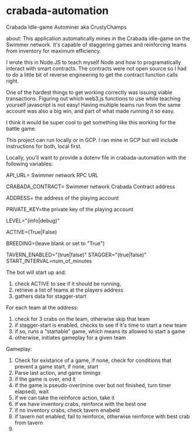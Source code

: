 # crabada-automation
Crabada Idle-game Autominer aka CrustyChamps

about:
This application automatically mines in the Crabada idle-game on the Swimmer network. 
It's capable of staggering games and reinforcing teams from inventory for maximum efficiency.

I wrote this in Node.JS to teach myself Node and how to programatically interact with smart contracts. The contracts
were not open source so I had to do a little bit of reverse engineering to get the contract function calls right. 


One of the hardest things to get working correctly was issuing viable transactions. Figuring out which web3.js 
functions to use while teaching yourself javascript is not easy! Having multiple teams run from the same account
was also a big win, and part of what made running it so easy. 

I think it would be super cool to get something like this working for the battle game. 


This project can run locally or in GCP. I ran mine in GCP but will include instructions for both, local first.

Locally, you'll want to provide a dotenv file in crabada-automation with the following variables:

API_URL= Swimmer network RPC URL

CRABADA_CONTRACT= Swimmer network Crabada Contract address

ADDRESS= the address of the playing account

PRIVATE_KEY=the private key of the playing account

LEVEL="(info|debug)"

ACTIVE=(True|False)

BREEDING=(leave blank or set to "True")

TAVERN_ENABLED="(true|false)"
STAGGER="(true|false)"
START_INTERVAL=num_of_minutes

The bot will start up and:
1. check ACTIVE to see if it should be running, 
2. retrieve a list of teams at the players address
3. gathers data for stagger-start

For each team at the address:
1. check for 3 crabs on the team, otherwise skip that team
2. if stagger-start is enabled, checks to see if it's time to start a new team
3. if so, runs a "startable" game, which means its allowed to start a game
4. otherwise, initiates gameplay for a given team

Gameplay:
1. Check for existance of a game, if none, check for conditions that prevent a game start, if none, start
2. Parse last action, and game timings
3. if the game is over, end it
4. if the game is pseudo-over(mine over but not finished, turn timer elapsed), wait
5. if we can take the reinforce action, take it
6. if we have inventory crabs, reinforce with the best one
7. if no inventory crabs, check tavern enabeld
8. if tavern not enabled, fail to reinforce, otherwise reinforce with best crab from tavern 
9. 
